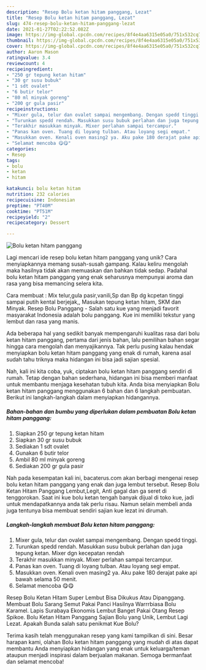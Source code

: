 ```yaml
---
description: "Resep Bolu ketan hitam panggang, Lezat"
title: "Resep Bolu ketan hitam panggang, Lezat"
slug: 474-resep-bolu-ketan-hitam-panggang-lezat
date: 2021-01-27T02:22:52.082Z
image: https://img-global.cpcdn.com/recipes/8f4e4aa6315e05a0/751x532cq70/bolu-ketan-hitam-panggang-foto-resep-utama.jpg
thumbnail: https://img-global.cpcdn.com/recipes/8f4e4aa6315e05a0/751x532cq70/bolu-ketan-hitam-panggang-foto-resep-utama.jpg
cover: https://img-global.cpcdn.com/recipes/8f4e4aa6315e05a0/751x532cq70/bolu-ketan-hitam-panggang-foto-resep-utama.jpg
author: Aaron Mason
ratingvalue: 3.4
reviewcount: 4
recipeingredient:
- "250 gr tepung ketan hitam"
- "30 gr susu bubuk"
- "1 sdt ovalet"
- "6 butir telor"
- "80 ml minyak goreng"
- "200 gr gula pasir"
recipeinstructions:
- "Mixer gula, telur dan ovalet sampai mengembang. Dengan spedd tinggi."
- "Turunkan spedd rendah. Masukkan susu bubuk perlahan dan juga tepung ketan. Mixer dgn kecepatan rendah"
- "Terakhir masukkan minyak. Mixer perlahan sampai tercampur."
- "Panas kan oven. Tuang di loyang tulban. Atau loyang segi empat."
- "Masukkan oven. Kenali oven masing2 ya. Aku pake 180 derajat pake api bawah selama 50 menit."
- "Selamat mencoba 😋😋"
categories:
- Resep
tags:
- bolu
- ketan
- hitam

katakunci: bolu ketan hitam 
nutrition: 232 calories
recipecuisine: Indonesian
preptime: "PT40M"
cooktime: "PT51M"
recipeyield: "2"
recipecategory: Dessert

---
```



![Bolu ketan hitam panggang](https://img-global.cpcdn.com/recipes/8f4e4aa6315e05a0/751x532cq70/bolu-ketan-hitam-panggang-foto-resep-utama.jpg)

Lagi mencari ide resep bolu ketan hitam panggang yang unik? Cara menyiapkannya memang susah-susah gampang. Kalau keliru mengolah maka hasilnya tidak akan memuaskan dan bahkan tidak sedap. Padahal bolu ketan hitam panggang yang enak seharusnya mempunyai aroma dan rasa yang bisa memancing selera kita.

Cara membuat : Mix telur,gula pasir,vanili,Sp dan Bp dg kcpetan tinggi sampai putih kental berjejak,, Masukan tepung ketan hitam, SKM dan Minyak. Resep Bolu Panggang - Salah satu kue yang menjadi favorit masyarakat Indonesia adalah bolu panggang. Kue ini memiliki tekstur yang lembut dan rasa yang manis.

Ada beberapa hal yang sedikit banyak mempengaruhi kualitas rasa dari bolu ketan hitam panggang, pertama dari jenis bahan, lalu pemilihan bahan segar hingga cara mengolah dan menyajikannya. Tak perlu pusing kalau hendak menyiapkan bolu ketan hitam panggang yang enak di rumah, karena asal sudah tahu triknya maka hidangan ini bisa jadi sajian spesial.


Nah, kali ini kita coba, yuk, ciptakan bolu ketan hitam panggang sendiri di rumah. Tetap dengan bahan sederhana, hidangan ini bisa memberi manfaat untuk membantu menjaga kesehatan tubuh kita. Anda bisa menyiapkan Bolu ketan hitam panggang menggunakan 6 bahan dan 6 langkah pembuatan. Berikut ini langkah-langkah dalam menyiapkan hidangannya.

<!--inarticleads1-->

##### Bahan-bahan dan bumbu yang diperlukan dalam pembuatan Bolu ketan hitam panggang:

1. Siapkan 250 gr tepung ketan hitam
1. Siapkan 30 gr susu bubuk
1. Sediakan 1 sdt ovalet
1. Gunakan 6 butir telor
1. Ambil 80 ml minyak goreng
1. Sediakan 200 gr gula pasir


Nah pada kesempatan kali ini, bacaterus.com akan berbagi mengenai resep bolu ketan hitam panggang yang enak dan juga lembut tersebut. Resep Bolu Ketan Hitam Panggang Lembut,Legit, Anti gagal dan ga seret di tenggorokan. Saat ini kue bolu ketan tengah banyak dijual di toko kue, jadi untuk mendapatkannya anda tak perlu risau. Namun selain membeli anda juga tentunya bisa membuat sendiri sajian kue lezat ini dirumah. 

<!--inarticleads2-->

##### Langkah-langkah membuat Bolu ketan hitam panggang:

1. Mixer gula, telur dan ovalet sampai mengembang. Dengan spedd tinggi.
1. Turunkan spedd rendah. Masukkan susu bubuk perlahan dan juga tepung ketan. Mixer dgn kecepatan rendah
1. Terakhir masukkan minyak. Mixer perlahan sampai tercampur.
1. Panas kan oven. Tuang di loyang tulban. Atau loyang segi empat.
1. Masukkan oven. Kenali oven masing2 ya. Aku pake 180 derajat pake api bawah selama 50 menit.
1. Selamat mencoba 😋😋


Resep Bolu Ketan Hitam Super Lembut Bisa Dikukus Atau Dipanggang. Membuat Bolu Sarang Semut Pakai Panci Hasilnya Warrrbiasa Bolu Karamel. Lapis Surabaya Ekonomis Lembut Banget Pakai Otang Resep Spikoe. Bolu Ketan Hitam Panggang Sajian Bolu yang Unik, Lembut Lagi Lezat. Apakah Bunda salah satu penikmat Kue Bolu? 

Terima kasih telah menggunakan resep yang kami tampilkan di sini. Besar harapan kami, olahan Bolu ketan hitam panggang yang mudah di atas dapat membantu Anda menyiapkan hidangan yang enak untuk keluarga/teman ataupun menjadi inspirasi dalam berjualan makanan. Semoga bermanfaat dan selamat mencoba!
